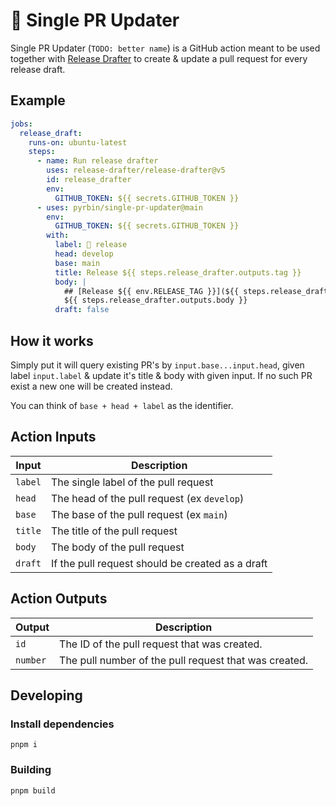 # 🔗 Single PR Updater

Single PR Updater (`TODO: better name`) is a GitHub action meant to be used together with [Release Drafter](https://github.com/release-drafter/release-drafter) to create & update a pull request for every release draft.

## Example

```yaml
jobs:
  release_draft:
    runs-on: ubuntu-latest
    steps:
      - name: Run release drafter
        uses: release-drafter/release-drafter@v5
        id: release_drafter
        env:
          GITHUB_TOKEN: ${{ secrets.GITHUB_TOKEN }}
      - uses: pyrbin/single-pr-updater@main
        env:
          GITHUB_TOKEN: ${{ secrets.GITHUB_TOKEN }}
        with:
          label: 🚀 release
          head: develop
          base: main
          title: Release ${{ steps.release_drafter.outputs.tag }}
          body: |
            ## [Release ${{ env.RELEASE_TAG }}](${{ steps.release_drafter.outputs.html_url }})
            ${{ steps.release_drafter.outputs.body }}
          draft: false
```

## How it works

Simply put it will query existing PR's by `input.base...input.head`, given label `input.label` & update it's
title & body with given input. If no such PR exist a new one will be created instead.

You can think of `base + head + label` as the identifier.


## Action Inputs

|  Input    | Description
|-----------|--------------
| `label`   | The single label of the pull request
| `head`    | The head of the pull request (ex `develop`)
| `base`    | The base of the pull request (ex `main`)
| `title`   | The title of the pull request
| `body`    | The body of the pull request
| `draft`   | If the pull request should be created as a draft

## Action Outputs

|  Output   | Description
|-----------|--------------
| `id`      | The ID of the pull request that was created.
| `number`  | The pull number of the pull request that was created.


## Developing

### Install dependencies
`pnpm i`

### Building
`pnpm build`
